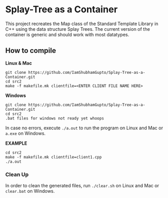 # Splay-Tree as a Container

This project recreates the Map class of the Standard Template Library in C++ using the data structure Splay Trees. The current version of the container is generic and should work with most datatypes.  

## How to compile  
<b> Linux & Mac </b>  
```shell
git clone https://github.com/IamShubhamGupto/Splay-Tree-as-a-Container.git
cd src2
make -f makefile.mk clientfile=<ENTER CLIENT FILE NAME HERE>
``` 

<b> Windows </b>
```shell
git clone https://github.com/IamShubhamGupto/Splay-Tree-as-a-Container.git
cd src2
.bat files for windows not ready yet whoops
```

In case no errors, execute ```./a.out``` to run the program on Linux and Mac or ```a.exe``` on Windows.    

<b>EXAMPLE </b>
```shell
cd src2
make -f makefile.mk clientfile=client1.cpp
./a.out
```
### Clean Up
In order to clean the generated files, run ```./clear.sh``` on Linux and Mac or ```clear.bat``` on Windows.
